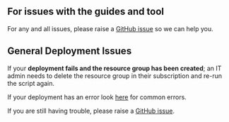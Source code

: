 ## For issues with the guides and tool

For any and all issues, please raise a [GitHub issue](https://github.com/microsoft/Learn-LTI/issues/new?WT.mc_id=learnlti-github-cxa) so we can help you.

## General Deployment Issues

If your **deployment fails and the resource group has been created**; an IT admin needs to delete the resource group in their subscription and re-run the script again.

If your deployment has an error look [here](https://docs.microsoft.com/azure/azure-resource-manager/templates/common-deployment-errors?WT.mc_id=learnlti-github-cxa) for common errors.

If you are still having trouble, please raise a [GitHub issue](https://github.com/microsoft/Learn-LTI/issues/new?WT.mc_id=learnlti-github-cxa).
